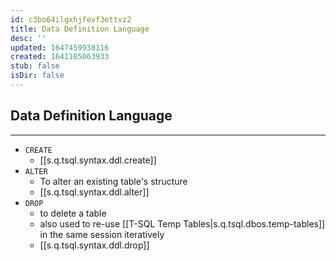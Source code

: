 ```yaml
---
id: c3bo64ilgxhjfevf3ettvz2
title: Data Definition Language
desc: ''
updated: 1647459938116
created: 1641105063933
stub: false
isDir: false
---
```



## Data Definition Language

---

- `CREATE`
  - [[s.q.tsql.syntax.ddl.create]]
- `ALTER`
  - To alter an existing table's structure
  - [[s.q.tsql.syntax.ddl.alter]]
- `DROP`
  - to delete a table
  - also used to re-use [[T-SQL Temp Tables|s.q.tsql.dbos.temp-tables]] in the same session iteratively
  - [[s.q.tsql.syntax.ddl.drop]]
